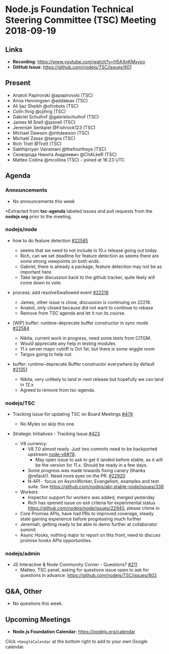 # Node.js Foundation Technical Steering Committee (TSC) Meeting 2018-09-19

## Links

* **Recording**:  <https://www.youtube.com/watch?v=H5AXnKMsyoo>
* **GitHub Issue**: <https://github.com/nodejs/TSC/issues/601>

## Present

* Anatoli Papirovski @apapirovski (TSC)
* Anna Henningsen @addaleax (TSC)
* Ali Ijaz Sheikh @ofrobots (TSC)
* Colin Ihrig @cjihrig (TSC)
* Gabriel Schulhof @gabrielschulhof (TSC)
* James M Snell @jasnell (TSC)
* Jeremiah Senkpiel @Fishrock123 (TSC)
* Michael Dawson @mhdawson (TSC)
* Michaël Zasso @targos (TSC)
* Rich Trott @Trott (TSC)
* Sakthipriyan Vairamani @thefourtheye (TSC)
* Сковорода Никита Андреевич @ChALkeR (TSC)
* Matteo Collina @mcollina (TSC) - joined at 16:23 UTC

## Agenda

### Announcements

* No announcements this week

\*Extracted from **tsc-agenda** labeled issues and pull requests from the **nodejs org** prior to the meeting.

### nodejs/node

* how to do feature detection [#22585](https://github.com/nodejs/node/issues/22585)
  * seems that we need to not include in 10.x release going out today
  * Rich, can we set deadline for feature detection as seems there are some strong
    viewpoints on both ends.
  * Gabriel, there is already a package, feature detection may not be as important here.
  * Take larger discussion back to the github tracker, quite likely will come down to vote.

* process: add resolveSwallowed event [#22218](https://github.com/nodejs/node/pull/22218)
  * James, other issue is close, discussion is continuing on 22218.
  * Anatoli, only closed because did not want to continue to rebase
  * Remove from TSC agenda and let it run its course.

* \[WiP] buffer: runtime-deprecate buffer constructor in sync mode [#22584](https://github.com/nodejs/node/pull/22584)
  * Nikita, current work in progress, need some tests from CITGM.
  * Would appreciate any help in testing modules
  * 11.x server major cutoff is Oct 1st, but there is some wiggle room
  * Targos going to help out.

* buffer: runtime-deprecate Buffer constructor everywhere by default [#21351](https://github.com/nodejs/node/pull/21351)
  * Nikita, very unlikely to land in next release but hopefully we can land in 12.x
  * Agreed to remove from tsc-agenda.

### nodejs/TSC

* Tracking issue for updating TSC on Board Meetings [#476](https://github.com/nodejs/TSC/issues/476)
  * No Myles so skip this one.

* Strategic Initiatives - Tracking Issue [#423](https://github.com/nodejs/TSC/issues/423)
  * V8 currency:
    * V8 7.0 almost ready. Just two commits need to be backported upstream
      [node-v8#78](https://github.com/nodejs/node-v8/issues/78).
      * May open issue to ask to get it landed before stable, as it will be the version for
        11.x.  Should be ready in a few days.
    * Some progress was made towards fixing canary (thanks @refack!).
      Need more eyes on the PR: [#22920](https://github.com/nodejs/node/pull/22920)
    * N-API - focus on AsyncWorker, Evangelism, examples and test suite. See
      <https://github.com/nodejs/abi-stable-node/issues/338>
  * Workers
    * Inspector support for workers was added, merged yesterday
    * Rich has opened issue on exit criteria for experimental status
      <https://github.com/nodejs/node/issues/22940>, please chime in
  * Core Promise APIs, have had PRs to improved coverage,
    steady state gaining experience before progressing much further
  * Jeremiah, getting ready to be able to demo further at collaborator summit
  * Async Hooks, nothing major to report on this front, need to discuss promise
    hooks APIs opportunities.

### nodejs/admin

* JS Interactive & Node Community Corner - Questions? [#211](https://github.com/nodejs/admin/issues/211)
  * Matteo, TSC panel, asking for questions issue open to ask for questions in advance:
    <https://github.com/nodejs/TSC/issues/602>

## Q\&A, Other

* No questions this week.

## Upcoming Meetings

* **Node.js Foundation Calendar**: <https://nodejs.org/calendar>

Click `+GoogleCalendar` at the bottom right to add to your own Google calendar.
